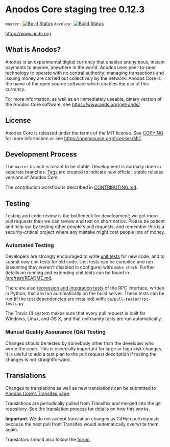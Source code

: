 Anodos Core staging tree 0.12.3
===============================

`master:` [![Build Status](https://travis-ci.org/andspay/ands.svg?branch=master)](https://travis-ci.org/andspay/ands) `develop:` [![Build Status](https://travis-ci.org/andspay/ands.svg?branch=develop)](https://travis-ci.org/andspay/ands/branches)

https://www.ands.org


What is Anodos?
----------------

Anodos is an experimental digital currency that enables anonymous, instant
payments to anyone, anywhere in the world. Anodos uses peer-to-peer technology
to operate with no central authority: managing transactions and issuing money
are carried out collectively by the network. Anodos Core is the name of the open
source software which enables the use of this currency.

For more information, as well as an immediately useable, binary version of
the Anodos Core software, see https://www.ands.org/get-ands/.


License
-------

Anodos Core is released under the terms of the MIT license. See [COPYING](COPYING) for more
information or see https://opensource.org/licenses/MIT.

Development Process
-------------------

The `master` branch is meant to be stable. Development is normally done in separate branches.
[Tags](https://github.com/andspay/ands/tags) are created to indicate new official,
stable release versions of Anodos Core.

The contribution workflow is described in [CONTRIBUTING.md](CONTRIBUTING.md).

Testing
-------

Testing and code review is the bottleneck for development; we get more pull
requests than we can review and test on short notice. Please be patient and help out by testing
other people's pull requests, and remember this is a security-critical project where any mistake might cost people
lots of money.

### Automated Testing

Developers are strongly encouraged to write [unit tests](src/test/README.md) for new code, and to
submit new unit tests for old code. Unit tests can be compiled and run
(assuming they weren't disabled in configure) with: `make check`. Further details on running
and extending unit tests can be found in [/src/test/README.md](/src/test/README.md).

There are also [regression and integration tests](/qa) of the RPC interface, written
in Python, that are run automatically on the build server.
These tests can be run (if the [test dependencies](/qa) are installed) with: `qa/pull-tester/rpc-tests.py`

The Travis CI system makes sure that every pull request is built for Windows, Linux, and OS X, and that unit/sanity tests are run automatically.

### Manual Quality Assurance (QA) Testing

Changes should be tested by somebody other than the developer who wrote the
code. This is especially important for large or high-risk changes. It is useful
to add a test plan to the pull request description if testing the changes is
not straightforward.

Translations
------------

Changes to translations as well as new translations can be submitted to
[Anodos Core's Transifex page](https://www.transifex.com/projects/p/ands/).

Translations are periodically pulled from Transifex and merged into the git repository. See the
[translation process](doc/translation_process.md) for details on how this works.

**Important**: We do not accept translation changes as GitHub pull requests because the next
pull from Transifex would automatically overwrite them again.

Translators should also follow the [forum](https://www.ands.org/forum/topic/ands-worldwide-collaboration.88/).
